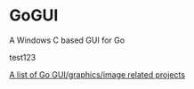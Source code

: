 # GoGUI
A Windows C based GUI for Go

test123

[A list of Go GUI/graphics/image related projects](https://github.com/go-graphics/go-gui-projects)


